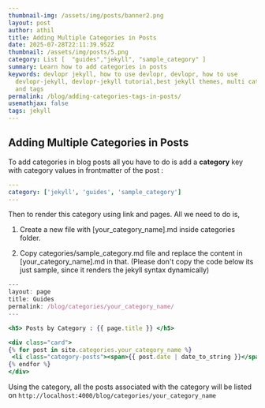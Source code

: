 ```yaml
---
thumbnail-img: /assets/img/posts/banner2.png
layout: post
author: athil
title: Adding Multiple Categories in Posts
date: 2025-07-28T22:11:39.952Z
thumbnail: /assets/img/posts/5.png
category: List [  "guides","jekyll", "sample_category" ]
summary: Learn how to add categories in posts
keywords: devlopr jekyll, how to use devlopr, devlopr, how to use
  devlopr-jekyll, devlopr-jekyll tutorial,best jekyll themes, multi categories
  and tags
permalink: /blog/adding-categories-tags-in-posts/
usemathjax: false
tags: jekyll
---
```


## Adding Multiple Categories in Posts

To add categories in blog posts all you have to do is add a **category** key with category values in frontmatter of the post :

```yml
---
category: ['jekyll', 'guides', 'sample_category']
---
```

Then to render this category using link and pages. All we need to do is,

1. Create a new file with [your_category_name].md inside categories folder.

2. Copy categories/sample_category.md file and replace the content in [your_category_name].md in that. (Please don't copy the code below its just sample, since it renders the jekyll syntax dynamically)

```jsx
---
layout: page
title: Guides
permalink: /blog/categories/your_category_name/
---

<h5> Posts by Category : {{ page.title }} </h5>

<div class="card">
{% for post in site.categories.your_category_name %}
 <li class="category-posts"><span>{{ post.date | date_to_string }}</span> &nbsp; <a href="{{ post.url }}">{{ post.title }}</a></li>
{% endfor %}
</div>
```

Using the category, all the posts associated with the category will be listed on
`http://localhost:4000/blog/categories/your_category_name`